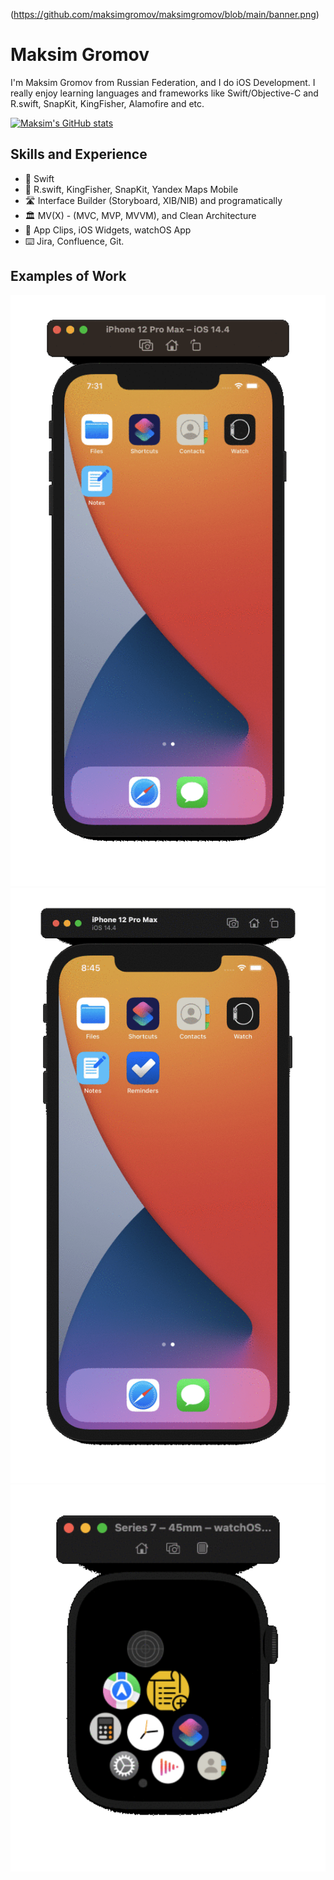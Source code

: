 (https://github.com/maksimgromov/maksimgromov/blob/main/banner.png)

# Maksim Gromov
I'm Maksim Gromov from Russian Federation, and I do iOS Development. I really enjoy learning languages and frameworks like Swift/Objective-C and R.swift, SnapKit, KingFisher, Alamofire and etc.

[![Maksim's GitHub stats](https://github-readme-stats.vercel.app/api?username=maksimgromov)](https://github.com/anuraghazra/github-readme-stats)


## Skills and Experience
* 📱 Swift
* 🍮 R.swift, KingFisher, SnapKit, Yandex Maps Mobile
* 🛣 Interface Builder (Storyboard, XIB/NIB) and programatically
* 🏛 MV(X) - (MVC, MVP, MVVM), and Clean Architecture
* 🍏 App Clips, iOS Widgets, watchOS App
* ⌨️ Jira, Confluence, Git.


## Examples of Work
<img src="https://github.com/maksimgromov/maksimgromov/blob/main/notes.gif" width="512" >
<img src="https://github.com/maksimgromov/maksimgromov/blob/main/reminders.gif" width="512" >
<img src="https://github.com/maksimgromov/maksimgromov/blob/main/watchNotes.gif" width="512" >


